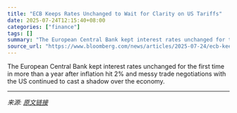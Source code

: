 ```yaml
---
title: "ECB Keeps Rates Unchanged to Wait for Clarity on US Tariffs"
date: 2025-07-24T12:15:40+08:00
categories: ["finance"]
tags: []
summary: "The European Central Bank kept interest rates unchanged for the first time in more than a year after inflation hit 2% and messy trade negotiations with the US continued to cast a shadow over the econo"
source_url: "https://www.bloomberg.com/news/articles/2025-07-24/ecb-keeps-rates-unchanged-to-wait-for-clarity-on-trump-s-tariffs"
---
```


The European Central Bank kept interest rates unchanged for the first time in more than a year after inflation hit 2% and messy trade negotiations with the US continued to cast a shadow over the economy.

---

*来源: [原文链接](https://www.bloomberg.com/news/articles/2025-07-24/ecb-keeps-rates-unchanged-to-wait-for-clarity-on-trump-s-tariffs)*
